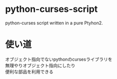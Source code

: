 python-curses-script
====================

python-curses script written in a pure Ptyhon2.

使い道
====================
オブジェクト指向でないpythonのcursesライブラリを  
無理やりオブジェクト指向にしたり  
便利な部品を利用できる
